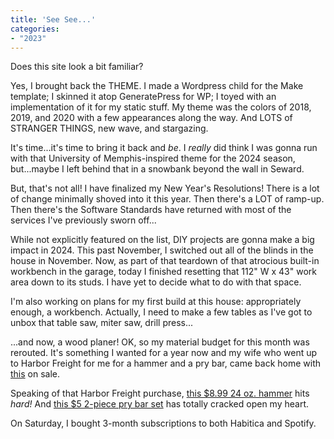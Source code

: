 ```yaml
---
title: 'See See...'
categories:
- "2023"
--- 
```


Does this site look a bit familiar?  

Yes, I brought back the THEME.  I made a Wordpress child for the Make template; I skinned it atop GeneratePress for WP; I toyed with an implementation of it for my static stuff.  My theme was the colors of 2018, 2019, and 2020 with a few appearances along the way.  And LOTS of STRANGER THINGS, new wave, and stargazing. 

It's time...it's time to bring it back and *be*.  I *really* did think I was gonna run with that University of Memphis-inspired theme for the 2024 season, but...maybe I left behind that in a snowbank beyond the wall in Seward. 

But, that's not all!  I have finalized my New Year's Resolutions!  There is a lot of change minimally shoved into it this year.  Then there's a LOT of ramp-up.  Then there's the Software Standards have returned with most of the services I've previously sworn off...

While not explicitly featured on the list, DIY projects are gonna make a big impact in 2024.  This past November, I switched out all of the blinds in the house in November.  Now, as part of that teardown of that atrocious built-in workbench in the garage, today I finished resetting that 112" W x 43" work area down to its studs.  I have yet to decide what to do with that space. 

I'm also working on plans for my first build at this house: appropriately enough, a workbench.  Actually, I need to make a few tables as I've got to unbox that table saw, miter saw, drill press...

...and now, a wood planer!  OK, so my material budget for this month was rerouted.  It's something I wanted for a year now and my wife who went up to Harbor Freight for me for a hammer and a pry bar, came back home with [this](https://www.harborfreight.com/power-tools/joiners-planers/15-amp-12-12-in-portable-thickness-planer-63445.html) on sale.

Speaking of that Harbor Freight purchase, [this $8.99 24 oz. hammer](https://www.harborfreight.com/24-oz-fiberglass-framingrip-hammer-68983.html) hits *hard!*  And [this $5 2-piece pry bar set](https://www.harborfreight.com/2-piece-flat-pry-bar-set-67477.html) has totally cracked open my heart.

On Saturday, I bought 3-month subscriptions to both Habitica and Spotify.

